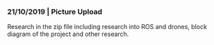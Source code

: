 
### 21/10/2019 | Picture Upload

Research in the zip file including research into ROS and drones, block diagram of the project and other research. 



